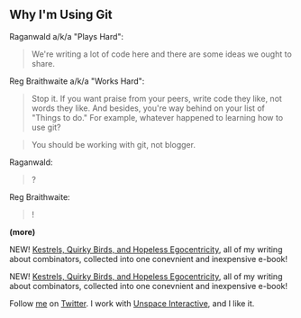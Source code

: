 Why I'm Using Git
---

Raganwald a/k/a "Plays Hard":

> We're writing a lot of code here and there are some ideas we ought to share.

Reg Braithwaite a/k/a "Works Hard":

> Stop it. If you want praise from your peers, write code they like, not words they like. And besides, you're way behind on your list of "Things to do." For example, whatever happened to learning how to use git?

> You should be working with git, not blogger.

Raganwald:

> ?

Reg Braithwaite:

> !

**(more)**

NEW! [Kestrels, Quirky Birds, and Hopeless Egocentricity](http://leanpub.com/combinators), all of my writing about combinators, collected into one conevnient and inexpensive e-book!
	
NEW! [Kestrels, Quirky Birds, and Hopeless Egocentricity](http://leanpub.com/combinators), all of my writing about combinators, collected into one conevnient and inexpensive e-book!

Follow [me](http://reginald.braythwayt.com) on [Twitter](http://twitter.com/raganwald). I work with [Unspace Interactive](http://unspace.ca), and I like it.